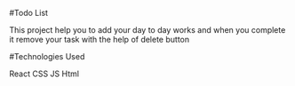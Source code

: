 #Todo List


This project help you to add your day to day works and when you complete it remove your task with the help of delete button

#Technologies Used


React 
CSS
JS
Html
